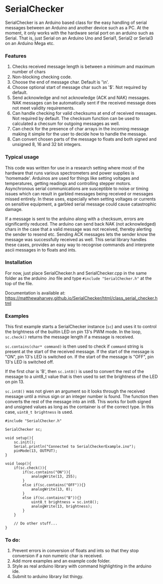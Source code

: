 # SerialChecker

SerialChecker is an Arduino based class for the easy handling of serial messages between an Arduino and another device such as a PC. At the moment, it only works with the hardware serial port on an arduino such as Serial. That is, just Serial on an Arduino Uno and Serial1, Serial2 or Serial3 on an Arduino Mega etc.

### Features

1. Checks received message length is between a minimum and maximum number of chars
2. Non-blocking checking code.
3. Choose the end of message char. Default is '\n'.
4. Choose optional start of message char such as '$'. Not required by default.
5. Send acknowledge and not acknowledge (ACK and NAK) messages. NAK messages can be automatically sent if the received message does not meet validity requirements.
6. Can handle checking for valid checksums at end of received messages. Not required by default. The checksum function can be used to calculated a checsum for outgoing messages as well.
7. Can check for the presence of char arrays in the incoming message making it simple for the user to decide how to handle the message.
8. Can convert chosen parts of the message to floats and both signed and unsigned 8, 16 and 32 bit integers.

### Typical usage

This code was written for use in a research setting where most of the hardware that runs various spectrometers and power supplies is 'homemade'. Arduinos are used for things like setting voltages and temperatures, getting readings and controlling stepper motors. Asynchronous serial communications are susceptible to noise or timing issues which can result in garbled messages being received or messages missed entirely. In these uses, especially when setting voltages or currents on sensitive equipment, a garbled serial message could cause catastrophic damage. 

If a message is sent to the arduino along with a checksum, errors are significantly reduced. The arduino can send back NAK (not acknowledged) chars in the case that a valid message was not received, thereby alerting the sender to resend etc. Sending ACK messages lets the sender know the message was successfully received as well. This serial library handles these cases, provides an easy way to recognise commands and interprete ascii messages in to floats and ints.

### Installation

For now, just place SerialChecker.h and SerialChecker.cpp in the same folder as the arduino .ino file and type `#include "SerialChecker.h"` at the top of the file.

Documentation is available at: https://matthewaharvey.github.io/SerialChecker/html/class_serial_checker.html

### Examples

This first example starts a SerialChecker instance (`sc`) and uses it to control the brightness of the builtin LED on pin 13's PWM mode. In the loop, `sc.check()` returns the message length if a message is received. 

`sc.contains(char* command)` is then used to check if `command` string is present at the start of the received message. If the start of the message is "ON", pin 13's LED is switched on. If the start of the message is "OFF", pin 13's LED is switched off. 

If the first char is 'B', then `sc.int8()` is used to convert the rest of the message to a uint8_t value that is then used to set the brightness of the LED on pin 13. 

`sc.int8()` was not given an argument so it looks through the received message until a minus sign or an integer number is found. The function then converts the rest of the message into an int8. This works for both signed and unsigned values as long as the container is of the correct type. In this case, `uint8_t brightness` is used.

```
#include "SerialChecker.h"

SerialChecker sc;

void setup(){
    sc.init();
    Serial.println("Connected to SerialCheckerExample.ino");
    pinMode(13, OUTPUT);
}

void loop(){
    if(sc.check()){
        if(sc.contains("ON")){
            analogWrite(13, 255);
        }
        else if(sc.contains("OFF")){}
            analogWrite(13, 0);
        }
        else if(sc.contains("B")){}
            uint8_t brightness = sc.int8();
            analogWrite(13, brightness);
        }
    }
    
    // Do other stuff...
}
```

### To do:

1. Prevent errors in conversion of floats and ints so that they stop conversion if a non numeric char is received.
2. Add more examples and an example code folder.
3. Style as real arduino library with command highlighting in the arduino ide.
4. Submit to arduino library list thingy.